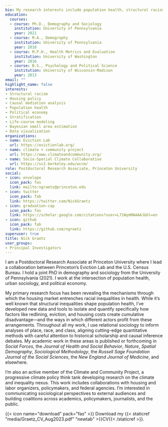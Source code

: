 ```yaml
---
bio: My research interests include population health, structural racism, housing policy, small area estimation, and causal mediation analysis.
education:
  courses:
  - course: Ph.D., Demography and Sociology
    institution: University of Pennsylvania 
    year: 2021
  - course: M.A., Demography
    institution: University of Pennsylvania
    year: 2018
  - course: M.P.H., Health Metrics and Evaluation
    institution: University of Washington
    year: 2016
  - course: B.S., Psychology and Political Science
    institution: University of Wisconsin-Madison
    year: 2013
email: ""
highlight_name: false
interests:
- Structural racism
- Housing policy
- Causal mediation analysis
- Population health
- Political economy
- Stratification
- Life-course modeling
- Bayesian small area estimation
- Data visualization
organizations:
- name: Eviction Lab
  url: https://evictionlab.org/
- name: climate + community project
  url: https://www.climateandcommunity.org/
- name: Socio-Spatial Climate Collaborative
  url: https://sc2.berkeley.edu/wccm/
role: Postdoctoral Research Associate, Princeton University
social:
- icon: envelope
  icon_pack: fas
  link: mailto:ngraetz@princeton.edu
- icon: twitter
  icon_pack: fab
  link: https://twitter.com/NickGraetz
- icon: graduation-cap
  icon_pack: fas
  link: https://scholar.google.com/citations?user=L71WymMAAAAJ&hl=en
- icon: github
  icon_pack: fab
  link: https://github.com/ngraetz
superuser: true
title: Nick Graetz
user_groups:
- Principal Investigators
---
```


I am a Postdoctoral Research Associate at Princeton University where I lead a collaboration between Princeton’s Eviction Lab and the U.S. Census Bureau. I hold a joint PhD in demography and sociology from the University of Pennsylvania (2021). I work at the intersection of population health, urban sociology, and political economy.

My primary research focus has been revealing the mechanisms through which the housing market entrenches racial inequalities in health. While it’s well known that structural inequalities shape population health, I’ve developed new data and tools to isolate and quantify specifically how factors like redlining, eviction, and housing costs create cumulative disadvantage—and the ways in which different actors profit from these arrangements. Throughout all my work, I use relational sociology to inform analyses of place, race, and class, aligning cutting-edge quantitative methods with careful attention to historical scholarship and causal inference debates. My academic work in these areas is published or forthcoming in _Social Forces_, the _Journal of Health and Social Behavior_, _Nature_, _Spatial Demography_, _Sociological Methodology_, the _Russell Sage Foundation Journal of the Social Sciences_, the _New England Journal of Medicine_, and elsewhere.

I’m also an active member of the Climate and Community Project, a progressive climate policy think tank developing research on the climate and inequality nexus. This work includes collaborations with housing and labor organizers, policymakers, and federal agencies. I’m interested in communicating sociological perspectives to external audiences and building coalitions across academics, policymakers, journalists, and the public.

{{< icon name="download" pack="fas" >}} Download my {{< staticref "media/Graetz_CV_Aug2023.pdf" "newtab" >}}CV{{< /staticref >}}.
